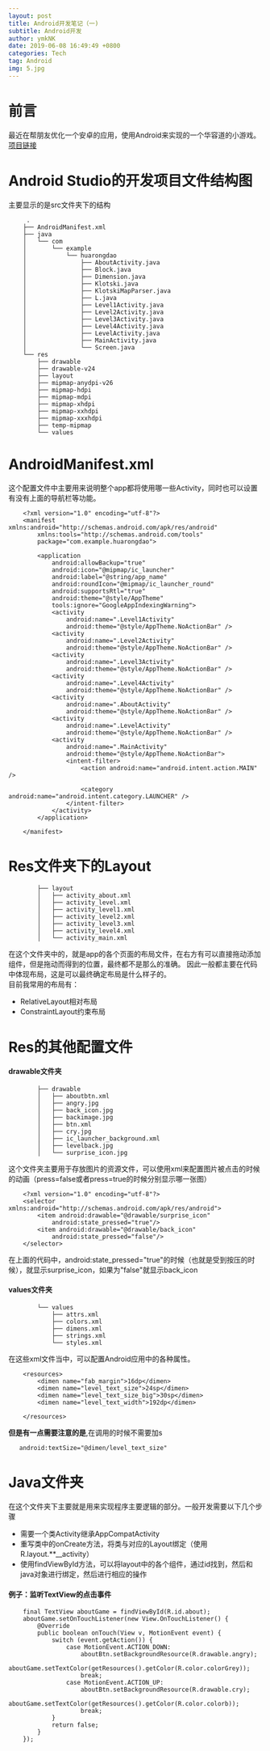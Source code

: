 ```yaml
---
layout: post
title: Android开发笔记（一)
subtitle: Android开发
author: ymkNK
date: 2019-06-08 16:49:49 +0800
categories: Tech
tag: Android
img: 5.jpg
---
```

# 前言
最近在帮朋友优化一个安卓的应用，使用Android来实现的一个华容道的小游戏。 [项目链接](https://github.com/MikarLittle/HuaRongDao)

# Android Studio的开发项目文件结构图

主要显示的是src文件夹下的结构

		 .
		├── AndroidManifest.xml 
		├── java
		│   └── com
		│       └── example
		│           └── huarongdao
		│               ├── AboutActivity.java
		│               ├── Block.java
		│               ├── Dimension.java
		│               ├── Klotski.java
		│               ├── KlotskiMapParser.java
		│               ├── L.java
		│               ├── Level1Activity.java
		│               ├── Level2Activity.java
		│               ├── Level3Activity.java
		│               ├── Level4Activity.java
		│               ├── LevelActivity.java
		│               ├── MainActivity.java
		│               └── Screen.java
		└── res
		    ├── drawable
		    ├── drawable-v24
		    ├── layout
		    ├── mipmap-anydpi-v26
		    ├── mipmap-hdpi
		    ├── mipmap-mdpi
		    ├── mipmap-xhdpi
		    ├── mipmap-xxhdpi
		    ├── mipmap-xxxhdpi
		    ├── temp-mipmap
		    └── values


# AndroidManifest.xml
这个配置文件中主要用来说明整个app都将使用哪一些Activity，同时也可以设置有没有上面的导航栏等功能。


		<?xml version="1.0" encoding="utf-8"?>
		<manifest xmlns:android="http://schemas.android.com/apk/res/android"
		    xmlns:tools="http://schemas.android.com/tools"
		    package="com.example.huarongdao">

		    <application
		        android:allowBackup="true"
		        android:icon="@mipmap/ic_launcher"
		        android:label="@string/app_name"
		        android:roundIcon="@mipmap/ic_launcher_round"
		        android:supportsRtl="true"
		        android:theme="@style/AppTheme"
		        tools:ignore="GoogleAppIndexingWarning">
		        <activity
		            android:name=".Level1Activity"
		            android:theme="@style/AppTheme.NoActionBar" />
		        <activity
		            android:name=".Level2Activity"
		            android:theme="@style/AppTheme.NoActionBar" />
		        <activity
		            android:name=".Level3Activity"
		            android:theme="@style/AppTheme.NoActionBar" />
		        <activity
		            android:name=".Level4Activity"
		            android:theme="@style/AppTheme.NoActionBar" />
		        <activity
		            android:name=".AboutActivity"
		            android:theme="@style/AppTheme.NoActionBar" />
		        <activity
		            android:name=".LevelActivity"
		            android:theme="@style/AppTheme.NoActionBar" />
		        <activity
		            android:name=".MainActivity"
		            android:theme="@style/AppTheme.NoActionBar">
		            <intent-filter>
		                <action android:name="android.intent.action.MAIN" />

		                <category android:name="android.intent.category.LAUNCHER" />
		            </intent-filter>
		        </activity>
		    </application>

		</manifest>

# Res文件夹下的Layout

		    ├── layout
		    │   ├── activity_about.xml
		    │   ├── activity_level.xml
		    │   ├── activity_level1.xml
		    │   ├── activity_level2.xml
		    │   ├── activity_level3.xml
		    │   ├── activity_level4.xml
		    │   └── activity_main.xml

在这个文件夹中的，就是app的各个页面的布局文件，在右方有可以直接拖动添加组件，但是拖动而得到的位置，最终都不是那么的准确。
因此一般都主要在代码中体现布局，这是可以最终确定布局是什么样子的。  
目前我常用的布局有：
- RelativeLayout相对布局
- ConstraintLayout约束布局

# Res的其他配置文件

#### drawable文件夹

		    ├── drawable
		    │   ├── aboutbtn.xml
		    │   ├── angry.jpg
		    │   ├── back_icon.jpg
		    │   ├── backimage.jpg
		    │   ├── btn.xml
		    │   ├── cry.jpg
		    │   ├── ic_launcher_background.xml
		    │   ├── levelback.jpg
		    │   └── surprise_icon.jpg

这个文件夹主要用于存放图片的资源文件，可以使用xml来配置图片被点击的时候的动画（press=false或者press=true的时候分别显示哪一张图）

		<?xml version="1.0" encoding="utf-8"?>
		<selector xmlns:android="http://schemas.android.com/apk/res/android">
		    <item android:drawable="@drawable/surprise_icon"
		        android:state_pressed="true"/>
		    <item android:drawable="@drawable/back_icon"
		        android:state_pressed="false"/>
		</selector>

在上面的代码中，android:state_pressed="true"的时候（也就是受到按压的时候），就显示surprise_icon，如果为"false"就显示back_icon

#### values文件夹

		    └── values
		        ├── attrs.xml
		        ├── colors.xml
		        ├── dimens.xml
		        ├── strings.xml
		        └── styles.xml


在这些xml文件当中，可以配置Android应用中的各种属性。

		<resources>
		    <dimen name="fab_margin">16dp</dimen>
		    <dimen name="level_text_size">24sp</dimen>
		    <dimen name="level_text_size_big">30sp</dimen>
		    <dimen name="level_text_width">192dp</dimen>

		</resources>

**但是有一点需要注意的是**,在调用的时候不需要加s

       android:textSize="@dimen/level_text_size"

# Java文件夹
在这个文件夹下主要就是用来实现程序主要逻辑的部分。一般开发需要以下几个步骤
- 需要一个类Activity继承AppCompatActivity
- 重写类中的onCreate方法，将类与对应的Layout绑定（使用R.layout.\*\*__activity）
- 使用findViewById方法，可以将layout中的各个组件，通过id找到，然后和java对象进行绑定，然后进行相应的操作

#### 例子：监听TextView的点击事件

	   	final TextView aboutGame = findViewById(R.id.about);
        aboutGame.setOnTouchListener(new View.OnTouchListener() {
            @Override
            public boolean onTouch(View v, MotionEvent event) {
                switch (event.getAction()) {
                    case MotionEvent.ACTION_DOWN:
                        aboutBtn.setBackgroundResource(R.drawable.angry);
                        aboutGame.setTextColor(getResources().getColor(R.color.colorGrey));
                        break;
                    case MotionEvent.ACTION_UP:
                        aboutBtn.setBackgroundResource(R.drawable.cry);
                        aboutGame.setTextColor(getResources().getColor(R.color.colorb));
                        break;
                }
                return false;
            }
        });
